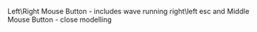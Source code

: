 Left\Right Mouse Button - includes wave running right\left
esc and Middle Mouse Button - close modelling
